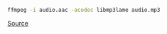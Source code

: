 ```sh
ffmpeg -i audio.aac -acodec libmp3lame audio.mp3
```

[Source](https://stackoverflow.com/a/37298513)

